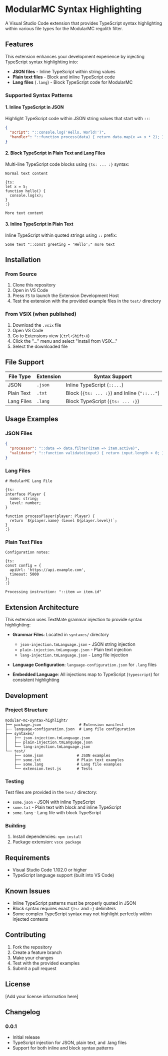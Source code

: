 # ModularMC Syntax Highlighting

A Visual Studio Code extension that provides TypeScript syntax highlighting within various file types for the ModularMC regolith filter.

## Features

This extension enhances your development experience by injecting TypeScript syntax highlighting into:

- **JSON files** - Inline TypeScript within string values
- **Plain text files** - Block and inline TypeScript code
- **Lang files** (`.lang`) - Block TypeScript code for ModularMC

### Supported Syntax Patterns

#### 1. Inline TypeScript in JSON
Highlight TypeScript code within JSON string values that start with `::`:

```json
{
  "script": "::console.log('Hello, World!')",
  "handler": "::function process(data) { return data.map(x => x * 2); }"
}
```

#### 2. Block TypeScript in Plain Text and Lang Files
Multi-line TypeScript code blocks using `{ts: ... :}` syntax:

```plaintext
Normal text content

{ts:
let x = 5;
function hello() {
  console.log(x);
}
:}

More text content
```

#### 3. Inline TypeScript in Plain Text
Inline TypeScript within quoted strings using `::` prefix:

```plaintext
Some text "::const greeting = 'Hello';" more text
```

## Installation

### From Source
1. Clone this repository
2. Open in VS Code
3. Press `F5` to launch the Extension Development Host
4. Test the extension with the provided example files in the `test/` directory

### From VSIX (when published)
1. Download the `.vsix` file
2. Open VS Code
3. Go to Extensions view (`Ctrl+Shift+X`)
4. Click the "..." menu and select "Install from VSIX..."
5. Select the downloaded file

## File Support

| File Type | Extension | Syntax Support |
|-----------|-----------|----------------|
| JSON | `.json` | Inline TypeScript (`::...`) |
| Plain Text | `.txt` | Block (`{ts: ... :}`) and Inline (`"::..."`) |
| Lang Files | `.lang` | Block TypeScript (`{ts: ... :}`) |

## Usage Examples

### JSON Files
```json
{
  "processor": "::data => data.filter(item => item.active)",
  "validator": "::function validate(input) { return input.length > 0; }"
}
```

### Lang Files
```
# ModularMC Lang File

{ts:
interface Player {
  name: string;
  level: number;
}

function processPlayer(player: Player) {
  return `${player.name} (Level ${player.level})`;
}
:}
```

### Plain Text Files
```
Configuration notes:

{ts:
const config = {
  apiUrl: 'https://api.example.com',
  timeout: 5000
};
:}

Processing instruction: "::item => item.id"
```

## Extension Architecture

This extension uses TextMate grammar injection to provide syntax highlighting:

- **Grammar Files**: Located in `syntaxes/` directory
  - `json-injection.tmLanguage.json` - JSON string injection
  - `plain-injection.tmLanguage.json` - Plain text injection  
  - `lang-injection.tmLanguage.json` - Lang file injection

- **Language Configuration**: `language-configuration.json` for `.lang` files

- **Embedded Language**: All injections map to TypeScript (`typescript`) for consistent highlighting

## Development

### Project Structure
```
modular-mc-syntax-highlight/
├── package.json                 # Extension manifest
├── language-configuration.json  # Lang file configuration
├── syntaxes/
│   ├── json-injection.tmLanguage.json
│   ├── plain-injection.tmLanguage.json
│   └── lang-injection.tmLanguage.json
└── test/
    ├── some.json               # JSON examples
    ├── some.txt                # Plain text examples
    ├── some.lang               # Lang file examples
    └── extension.test.js       # Tests
```

### Testing
Test files are provided in the `test/` directory:
- `some.json` - JSON with inline TypeScript
- `some.txt` - Plain text with block and inline TypeScript
- `some.lang` - Lang file with block TypeScript

### Building
1. Install dependencies: `npm install`
2. Package extension: `vsce package`

## Requirements

- Visual Studio Code 1.102.0 or higher
- TypeScript language support (built into VS Code)

## Known Issues

- Inline TypeScript patterns must be properly quoted in JSON
- Block syntax requires exact `{ts:` and `:}` delimiters
- Some complex TypeScript syntax may not highlight perfectly within injected contexts

## Contributing

1. Fork the repository
2. Create a feature branch
3. Make your changes
4. Test with the provided examples
5. Submit a pull request

## License

[Add your license information here]

## Changelog

### 0.0.1
- Initial release
- TypeScript injection for JSON, plain text, and .lang files
- Support for both inline and block syntax patterns